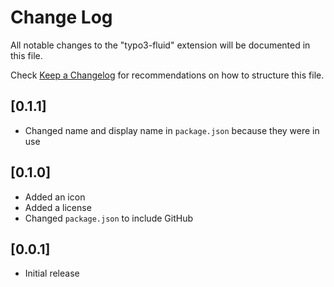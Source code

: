 # Change Log

All notable changes to the "typo3-fluid" extension will be documented in this file.

Check [Keep a Changelog](http://keepachangelog.com/) for recommendations on how to structure this file.

## [0.1.1]

- Changed name and display name in `package.json` because they were in use

## [0.1.0]

- Added an icon
- Added a license
- Changed `package.json` to include GitHub

## [0.0.1]

- Initial release